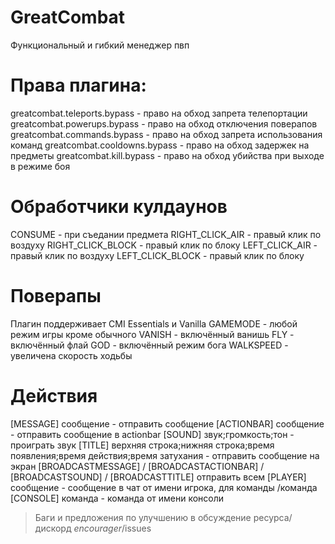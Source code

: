 # GreatCombat
Функциональный и гибкий менеджер пвп

# Права плагина:
greatcombat.teleports.bypass - право на обход запрета телепортации
greatcombat.powerups.bypass - право на обход отключения поверапов
greatcombat.commands.bypass - право на обход запрета использования команд
greatcombat.cooldowns.bypass - право на обход задержек на предметы
greatcombat.kill.bypass - право на обход убийства при выходе в режиме боя

# Обработчики кулдаунов
CONSUME - при съедании предмета
RIGHT_CLICK_AIR - правый клик по воздуху
RIGHT_CLICK_BLOCK - правый клик по блоку
LEFT_CLICK_AIR - правый клик по воздуху
LEFT_CLICK_BLOCK - правый клик по блоку

# Поверапы
Плагин поддерживает CMI Essentials и Vanilla
GAMEMODE - любой режим игры кроме обычного
VANISH - включённый ванишь
FLY - включённый флай
GOD - включённый режим бога
WALKSPEED - увеличена скорость ходьбы

# Действия
[MESSAGE] сообщение - отправить сообщение
[ACTIONBAR] сообщение - отправить сообщение в actionbar
[SOUND] звук;громкость;тон - проиграть звук
[TITLE] верхняя строка;нижняя строка;время появления;время действия;время затухания - отправить сообщение на экран
[BROADCASTMESSAGE] / [BROADCASTACTIONBAR] / [BROADCASTSOUND] / [BROADCASTTITLE] отправить всем
[PLAYER] сообщение - сообщение в чат от имени игрока, для команды /команда
[CONSOLE] команда - команда от имени консоли

> Баги и предложения по улучшению в обсуждение ресурса/дискорд _encourager_/issues

